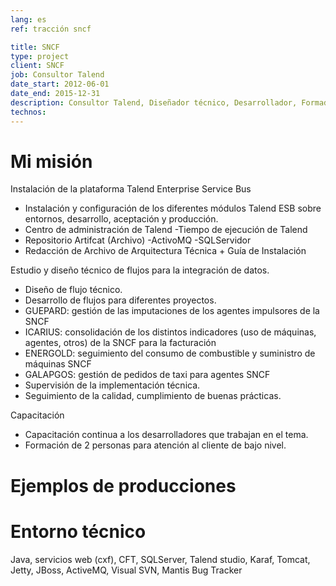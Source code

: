 ```yaml
---
lang: es
ref: tracción sncf

title: SNCF
type: project
client: SNCF
job: Consultor Talend
date_start: 2012-06-01
date_end: 2015-12-31
description: Consultor Talend, Diseñador técnico, Desarrollador, Formador
technos:
---
```

# Mi misión
Instalación de la plataforma Talend Enterprise Service Bus
- Instalación y configuración de los diferentes módulos Talend ESB
sobre entornos, desarrollo, aceptación y producción.
- Centro de administración de Talend
-Tiempo de ejecución de Talend
- Repositorio Artifcat (Archivo)
-ActivoMQ
-SQLServidor
- Redacción de Archivo de Arquitectura Técnica + Guía de Instalación

Estudio y diseño técnico de flujos para la integración de datos.
- Diseño de flujo técnico.
- Desarrollo de flujos para diferentes proyectos.
- GUEPARD: gestión de las imputaciones de los agentes impulsores de la SNCF
- ICARIUS: consolidación de los distintos indicadores (uso de máquinas, agentes, otros) de la SNCF para la facturación
- ENERGOLD: seguimiento del consumo de combustible y suministro de máquinas SNCF
- GALAPGOS: gestión de pedidos de taxi para agentes SNCF
- Supervisión de la implementación técnica.
- Seguimiento de la calidad, cumplimiento de buenas prácticas.

Capacitación
- Capacitación continua a los desarrolladores que trabajan en el tema.
- Formación de 2 personas para atención al cliente de bajo nivel.

# Ejemplos de producciones

# Entorno técnico
Java, servicios web (cxf), CFT, SQLServer, Talend studio, Karaf, Tomcat, Jetty, JBoss, ActiveMQ, Visual SVN, Mantis Bug Tracker